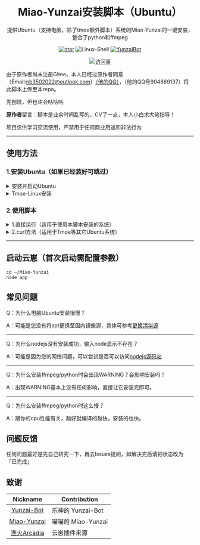 <div align="center">

# Miao-Yunzai安装脚本（Ubuntu）

提供Ubuntu（支持电脑，除了tmoe额外脚本）系统的Miao-Yunzai的一键安装，整合了python和ffmpeg

[![star](https://gitee.com/paimon114514/termux-yunzai-cv-script/badge/star.svg?theme=dark)](https://gitee.com/paimon114514/termux-yunzai-cv-script/stargazers)
![Linux-Shell](https://img.shields.io/badge/-shell-eed718?style=flat&logo=javascript&logoColor=ffffff)
[![YunzaiBot](https://img.shields.io/badge/Yunzai-V3.0.0-black?style=flat&logo=dependabot)](https://gitee.com/Le-niao/Yunzai-Bot)

[![访问量](https://profile-counter.glitch.me/termux-yunzai-cv-script/count.svg)](https://gitee.com/paimon114514/termux-yunzai-cv-script)
</div>

由于原作者尚未注册Gitee，本人已经过原作者同意（Email:nb3502022@outlook.com）[（他的QQ）](https://ti.qq.com/open_qq/index2.html?url=mqqapi%3a%2f%2fuserprofile%2ffriend_profile_card%3fsrc_type%3dweb%26version%3d1.0%26source%3d2%26uin%3d904869137)，（他的QQ号904869137）将此脚本上传至本repo。

先刨坑，但也许会咕咕咕

**原作者**留言：脚本是业余时间乱写的，CV了一点，本人小白求大佬指导！

项目仅供学习交流使用，严禁用于任何商业用途和非法行为

<hr>

## 使用方法

### 1.安装Ubuntu（如果已经装好可跳过）
<details>
  <summary>安装并启动Ubuntu</summary>

> 环境准备：一台Arm64的Android手机，且安卓版本为7.0及以上

选择ZeroTermux下载线路下载

<div align="center">

**[线路1](https://d.icdown.club/repository/main/ZeroTermux/)** 

**[备用线路（提取码1145）](https://www.123pan.com/s/KHitVv-ZLsph.html)** 

</div>

选择 **最新版本的ZeroTermux** 下载，然后打开软件输入以下命令安装ubuntu

```
sed -i 's@^\(deb.*stable main\)$@#\1\ndeb https://mirrors.tuna.tsinghua.edu.cn/termux/termux-packages-24 stable main@' $PREFIX/etc/apt/sources.list && apt update && apt upgrade
#更新过程会出现冲突，询问是否替换直接回车即可
apt install proot wget -y
bash <(curl -sL https://gitee.com/paimon114514/termux-yunzai-cv-script/raw/master/ubuntu/install.sh)

./startubuntu.sh
#启动ubuntu
```
</details>

<details>
  <summary>Tmoe-Linux安装</summary>
<div align="center">

请查看 [教程视频](https://www.123pan.com/s/KHitVv-pCNph.html) （提取码1145）

[自建网盘线路（可能不稳定）](http://pan.htadiy.top:64114/%E6%95%99%E7%A8%8B/%E6%95%99%E7%A8%8B_%E6%96%B0%E7%89%88%E9%87%8D%E7%BD%AE.mp4)
</div>
</details>

### 2.使用脚本
<details>
  <summary>1.直接运行（适用于使用本脚本安装的系统）</summary>

 **进入系统后直接执行** 
```
bash miao-menu.sh

```
</details>
<details>
  <summary>2.curl方法（适用于Tmoe等其它Ubuntu系统）</summary>

请根据网络情况选择 Github 或 Gitee
请确保网络环境良好

 **进入系统后直接运行这些命令** 

```

# 使用 Github（更新可能不及时）

apt update
apt install curl -y
bash <(curl -sL https://raw.githubusercontent.com/htadiy/termux-yunzai-cv-script/main/miao-menu.sh)


# 使用Gitee

apt update
apt install curl -y
bash <(curl -sL https://gitee.com/paimon114514/termux-yunzai-cv-script/raw/master/miao-menu.sh)

```

</details>

<hr>

## 启动云崽（首次启动需配置参数）

```
cd ~/Miao-Yunzai
node app
```

## 常见问题

Q：为什么电脑Ubuntu安装很慢？

A：可能是您没有将apt更换至国内镜像源，具体可参考[更换清华源](https://mirrors.tuna.tsinghua.edu.cn/help/ubuntu)
<hr>
Q：为什么nodejs没有安装成功，输入node显示不存在？

A：可能是因为您的网络问题，可以尝试是否可以访问[nodejs源码站](https://deb.nodesource.com/)
<hr>
Q：为什么安装ffmpeg/python时会出现WARNING？会影响安装吗？

A：出现WARNING基本上没有任何影响，直接让它安装完即可。
<hr>
Q：为什么安装ffmpeg/python时这么慢？

A：跟你的cpu性能有关，越好就编译的越快，安装的也快。

## 问题反馈
任何问题最好是先自己研究一下，再去Issues提问，如解决完后请把状态改为「已完成」
## 致谢

|                           Nickname                            | Contribution         |
| :-----------------------------------------------------------: | -------------------- |
|         [Yunzai-Bot](../../../../Le-niao/Yunzai-Bot)          | 乐神的 Yunzai-Bot    |
|     [Miao-Yunzai](../../../../yoimiya-kokomi/Miao-Yunzai)     | 喵喵的 Miao-Yunzai   |
|  [渔火Arcadia](../../../../yhArcadia/Yunzai-Bot-plugins-index)  | 云崽插件来源   |
